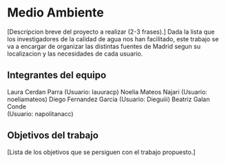 # Medio Ambiente

[Descripcion breve del proyecto a realizar (2-3 frases).] 
Dada la lista que los investigadores de la calidad de agua nos han facilitado, este trabajo se va a encargar de organizar las distintas fuentes de Madrid segun su localizacion y las necesidades de cada usuario.

## Integrantes del equipo
Laura Cerdan Parra
  (Usuario: lauuracp)
Noelia Mateos Najari
  (Usuario: noeliamateos)
Diego Fernandez Garcia 
  (Usuario: Dieguiii)
Beatriz Galan Conde  
  (Usuario: napolitanacc) 


## Objetivos del trabajo
[Lista de los objetivos que se persiguen con el trabajo propuesto.]


